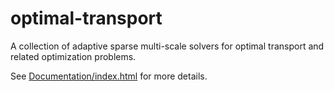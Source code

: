 # optimal-transport
A collection of adaptive sparse multi-scale solvers for optimal transport and related optimization problems.

See [Documentation/index.html](http://htmlpreview.github.io/?https://github.com/bernhard-schmitzer/optimal-transport/blob/master/Documentation/index.html) for more details.

